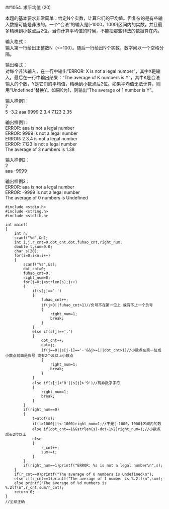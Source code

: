 ##1054. 求平均值 (20)  

本题的基本要求非常简单：给定N个实数，计算它们的平均值。但复杂的是有些输入数据可能是非法的。一个“合法”的输入是[-1000，1000]区间内的实数，并且最多精确到小数点后2位。当你计算平均值的时候，不能把那些非法的数据算在内。  

输入格式：  
输入第一行给出正整数N（<=100）。随后一行给出N个实数，数字间以一个空格分隔。  

输出格式：  
对每个非法输入，在一行中输出“ERROR: X is not a legal number”，其中X是输入。最后在一行中输出结果：“The average of K numbers is Y”，其中K是合法输入的个数，Y是它们的平均值，精确到小数点后2位。如果平均值无法计算，则用“Undefined”替换Y。如果K为1，则输出“The average of 1 number is Y”。  

输入样例1：  
7  
5 -3.2 aaa 9999 2.3.4 7.123 2.35  

输出样例1：  
ERROR: aaa is not a legal number  
ERROR: 9999 is not a legal number  
ERROR: 2.3.4 is not a legal number  
ERROR: 7.123 is not a legal number  
The average of 3 numbers is 1.38  

输入样例2：  
2  
aaa -9999  

输出样例2：  
ERROR: aaa is not a legal number  
ERROR: -9999 is not a legal number  
The average of 0 numbers is Undefined  

	#include <stdio.h>
	#include <string.h>
	#include <stdlib.h>
	
	int main()
	{
		int n;
		scanf("%d",&n);
		int i,j,r_cnt=0,dot_cnt,dot,fuhao_cnt,right_num;
		double t,sum=0.0;
		char s[20];
		for(i=0;i<n;i++)
		{
			scanf("%s",&s);
			dot_cnt=0;
			fuhao_cnt=0;
			right_num=0;
			for(j=0;j<strlen(s);j++)
			{
				if(s[j]=='-')
				{
					fuhao_cnt++;
					if(j>0||fuhao_cnt>1)//负号不在第一位上 或有不止一个负号 
					{
						right_num=1;
						break;
					}
				}
				else if(s[j]=='.')
				{
					dot_cnt++;
					dot=j;
					if(j==0||s[j-1]=='-'&&j>=1||dot_cnt>1)//小数点在第一位或小数点前面是负号 或有2个及以上小数点 
					{
						right_num=1;
						break;
					}
				}
				else if(s[j]<'0'||s[j]>'9')//有非数字字符 
				{
					right_num=1;
					break; 
				}
			}
			if(right_num==0)
			{
				t=atof(s);
				if(t>1000||t<-1000)right_num=1;//不是[-1000，1000]区间内的数
				else if(dot_cnt==1&&strlen(s)-dot-1>2)right_num=1;//小数点后有2位以上 
				else
				{
					r_cnt++;
					sum+=t; 				
				}
			}
			if(right_num==1)printf("ERROR: %s is not a legal number\n",s);
		}
		if(r_cnt==0)printf("The average of 0 numbers is Undefined\n");
		else if(r_cnt==1)printf("The average of 1 number is %.2lf\n",sum);
		else printf("The average of %d numbers is %.2lf\n",r_cnt,sum/r_cnt);
		return 0;
	}
	//全部正确 